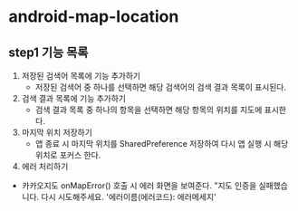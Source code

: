 # android-map-location
## step1 기능 목록
1. 저장된 검색어 목록에 기능 추가하기
   - 저장된 검색어 중 하나를 선택하면 해당 검색어의 검색 결과 목록이 표시된다. 
2. 검색 결과 목록에 기능 추가하기
   - 검색 결과 목록 중 하나의 항목을 선택하면 해당 항목의 위치를 지도에 표시한다. 
3. 마지막 위치 저장하기
   - 앱 종료 시 마지막 위치를 SharedPreference 저장하여 다시 앱 실행 시 해당 위치로 포커스 한다.
4. 에러 처리하기
  - 카카오지도 onMapError() 호출 시 에러 화면을 보여준다. "지도 인증을 실패했습니다. 다시 시도해주세요. '에러이름(에러코드): 에러메세지'